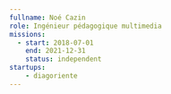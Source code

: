 ```yaml
---
fullname: Noé Cazin
role: Ingénieur pédagogique multimedia
missions:
  - start: 2018-07-01
    end: 2021-12-31
    status: independent
startups:
    - diagoriente
---
```

